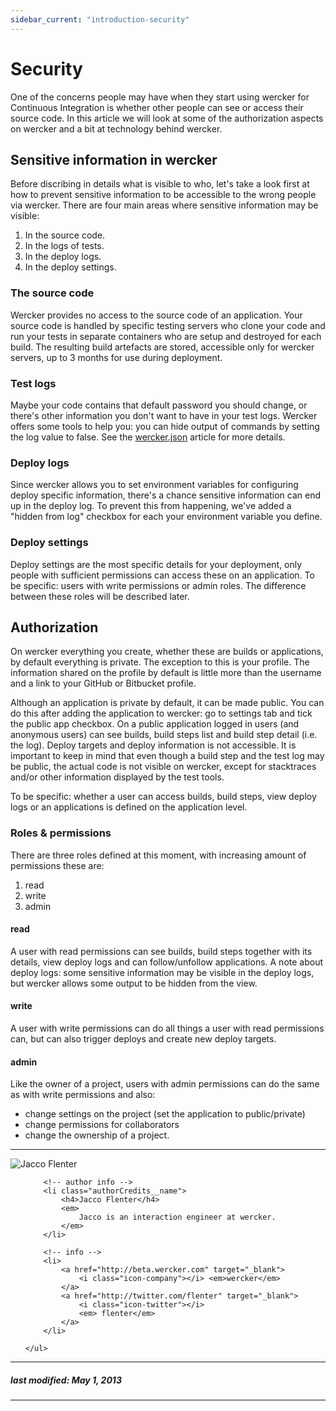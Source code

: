 ```yaml
---
sidebar_current: "introduction-security"
---
```


# Security

One of the concerns people may have when they start using wercker for Continuous Integration is whether other people can see or access their source code. In this article we will look at some of the authorization aspects on wercker and a bit at technology behind wercker.

## Sensitive information in wercker
Before discribing in details what is visible to who, let's take a look first at how to prevent sensitive information to be accessible to the wrong people via wercker. There are four main areas where sensitive information may be visible:

1. In the source code.
2. In the logs of tests.
3. In the deploy logs.
4. In the deploy settings.

### The source code

Wercker provides no access to the source code of an application. Your source code is handled by specific testing servers who clone your code and run your tests in separate containers who are setup and destroyed for each build. The resulting build artefacts are stored, accessible only for wercker servers, up to 3 months for use during deployment.

### Test logs

Maybe your code contains that default password you should change, or there's other information you don't want to have in your test logs. Wercker offers some tools to help you: you can hide output of commands by setting the log value to false. See the [wercker.json](/articles/werckerjson/intro.html) article for more details.

### Deploy logs

Since wercker allows you to set environment variables for configuring deploy specific information, there's a chance sensitive information can end up in the deploy log. To prevent this from happening, we've added a "hidden from log" checkbox for each your environment variable you define.

### Deploy settings

Deploy settings are the most specific details for your deployment, only people with sufficient permissions can access these on an application. To be specific: users with write permissions or admin roles. The difference between these roles will be described later.

## Authorization

On wercker everything you create, whether these are builds or applications, by default everything is private. The exception to this is your profile. The information shared on the profile by default is little more than the username and a link to your GitHub or Bitbucket profile.

Although an application is private by default, it can be made public. You can do this after adding the application to wercker: go to settings tab and tick the public app checkbox. On a public application logged in users (and anonymous users) can see builds, build steps list and build step detail (i.e. the log). Deploy targets and deploy information is not accessible. It is important to keep in mind that even though a build step and the test log may be public, the actual code is not visible on wercker, except for stacktraces and/or other information displayed by the test tools.

To be specific: whether a user can access builds, build steps, view deploy logs or an applications is defined on the application level.


### Roles & permissions

There are three roles defined at this moment, with increasing amount of permissions these are:

1. read
2. write
3. admin

#### read

A user with read permissions can see builds, build steps together with its details, view deploy logs and can follow/unfollow applications. A note about deploy logs: some sensitive information may be visible in the deploy logs, but wercker allows some output to be hidden from the view.


#### write

A user with write permissions can do all things a user with read permissions can, but can also trigger deploys and create new deploy targets.

#### admin

Like the owner of a project, users with admin permissions can do the same as with write permissions and also:

* change settings on the project (set the application to public/private)
* change permissions for collaborators
* change the ownership of a project.

-------

<div class="authorCredits">
    <span class="profile-picture">
        <img src="https://secure.gravatar.com/avatar/7d9ef3d3f6911e6e4f9c51f6d99c48f8?d=identicon&s=192" alt="Jacco Flenter"/>
    </span>
    <ul class="authorCredits">

        <!-- author info -->
        <li class="authorCredits__name">
            <h4>Jacco Flenter</h4>
            <em>
                Jacco is an interaction engineer at wercker.
            </em>
        </li>

        <!-- info -->
        <li>
            <a href="http://beta.wercker.com" target="_blank">
                <i class="icon-company"></i> <em>wercker</em>
            </a>
            <a href="http://twitter.com/flenter" target="_blank">
                <i class="icon-twitter"></i>
                <em> flenter</em>
            </a>
        </li>

    </ul>
</div>

-------
##### last modified: May 1, 2013
-------